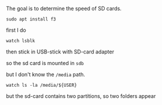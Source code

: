The goal is to determine the speed of SD cards.

```
sudo apt install f3
```

first I do
```
watch lsblk
```
then stick in USB-stick with SD-card adapter

so the sd card is mounted in `sdb`

but I don't know the `/media` path.

```
watch ls -la /media/${USER}
```
but the sd-card contains two partitions, so two folders appear
